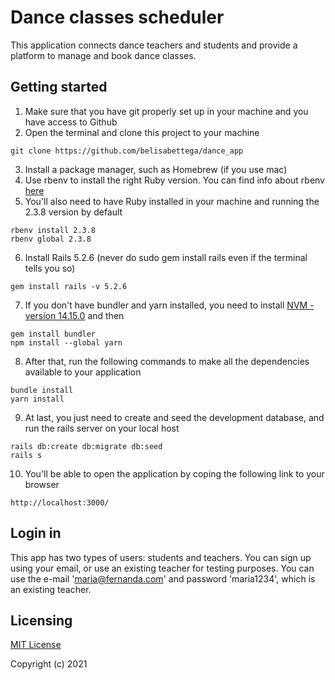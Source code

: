 # Dance classes scheduler
This application connects dance teachers and students and provide a platform to manage and book dance classes. 

## Getting started
1) Make sure that you have git properly set up in your machine and you have access to Github
2) Open the terminal and clone this project to your machine

```
git clone https://github.com/belisabettega/dance_app
```

3) Install a package manager, such as Homebrew (if you use mac)
4) Use rbenv to install the right Ruby version. You can find info about rbenv [here](https://github.com/rbenv/rbenv)
5) You'll also need to have Ruby installed in your machine and running the 2.3.8 version by default
```
rbenv install 2.3.8
rbenv global 2.3.8
```
6) Install Rails 5.2.6 (never do sudo gem install rails even if the terminal tells you so)
```
gem install rails -v 5.2.6
```
7) If you don't have bundler and yarn installed, you need to install [NVM - version 14.15.0](https://github.com/nvm-sh/nvm) and then
```
gem install bundler
npm install --global yarn
```
8) After that, run the following commands to make all the dependencies available to your application
```
bundle install
yarn install
```
9) At last, you just need to create and seed the development database, and run the rails server on your local host
```
rails db:create db:migrate db:seed
rails s
```
10) You'll be able to open the application by coping the following link to your browser
```
http://localhost:3000/
```

## Login in

This app has two types of users: students and teachers. You can sign up using your email, or use an existing teacher for testing purposes. 
You can use the e-mail 'maria@fernanda.com' and password 'maria1234', which is an existing teacher.

## Licensing
[MIT License](https://choosealicense.com/licenses/mit/#)

Copyright (c) 2021

